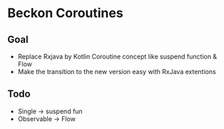 # Beckon Coroutines

## Goal

- Replace Rxjava by Kotlin Coroutine concept like suspend function & Flow
- Make the transition to the new version easy with RxJava extentions

## Todo

- Single -> suspend fun
- Observable -> Flow
